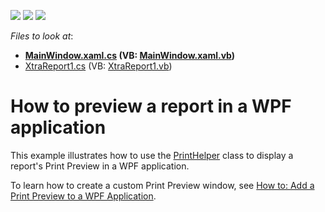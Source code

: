 <!-- default badges list -->
![](https://img.shields.io/endpoint?url=https://codecentral.devexpress.com/api/v1/VersionRange/128602277/22.2.2%2B)
[![](https://img.shields.io/badge/Open_in_DevExpress_Support_Center-FF7200?style=flat-square&logo=DevExpress&logoColor=white)](https://supportcenter.devexpress.com/ticket/details/E4715)
[![](https://img.shields.io/badge/📖_How_to_use_DevExpress_Examples-e9f6fc?style=flat-square)](https://docs.devexpress.com/GeneralInformation/403183)
<!-- default badges end -->
<!-- default file list -->
*Files to look at*:

* **[MainWindow.xaml.cs](./CS/MainWindow.xaml.cs) (VB: [MainWindow.xaml.vb](./VB/MainWindow.xaml.vb))**
* [XtraReport1.cs](./CS/XtraReport1.cs) (VB: [XtraReport1.vb](./VB/XtraReport1.vb))
<!-- default file list end -->
# How to preview a report in a WPF application


<p>This example illustrates how to use the <a href="https://documentation.devexpress.com/#WPF/clsDevExpressXpfPrintingPrintHelpertopic">PrintHelper</a> class to display a report's Print Preview in a WPF application.</p>
<p>To learn how to create a custom Print Preview window, see <a href="https://documentation.devexpress.com/#XtraReports/CustomDocument15016">How to: Add a Print Preview to a WPF Application</a>.</p>
<p> </p>

<br/>


